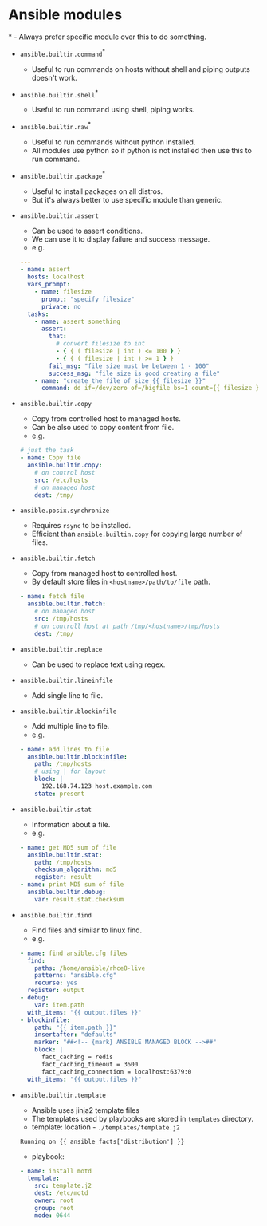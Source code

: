 # Ansible modules

\* - Always prefer specific module over this to do something.

- `ansible.builtin.command`<sup>\*</sup>

  - Useful to run commands on hosts without shell and piping outputs doesn't work.

- `ansible.builtin.shell`<sup>\*</sup>

  - Useful to run command using shell, piping works.

- `ansible.builtin.raw`<sup>\*</sup>

  - Useful to run commands without python installed.
  - All modules use python so if python is not installed then use this to run command.

- `ansible.builtin.package`<sup>\*</sup>

  - Useful to install packages on all distros.
  - But it's always better to use specific module than generic.

- `ansible.builtin.assert`

  - Can be used to assert conditions.
  - We can use it to display failure and success message.
  - e.g.

  ```yaml
  ---
  - name: assert
    hosts: localhost
    vars_prompt:
      - name: filesize
        prompt: "specify filesize"
        private: no
    tasks:
      - name: assert something
        assert:
          that:
            # convert filesize to int
            - { { ( filesize | int ) <= 100 } }
            - { { ( filesize | int ) >= 1 } }
          fail_msg: "file size must be between 1 - 100"
          success_msg: "file size is good creating a file"
      - name: "create the file of size {{ filesize }}"
        command: dd if=/dev/zero of=/bigfile bs=1 count={{ filesize }}
  ```

- `ansible.builtin.copy`

  - Copy from controlled host to managed hosts.
  - Can be also used to copy content from file.
  - e.g.

  ```yaml
  # just the task
  - name: Copy file
    ansible.builtin.copy:
      # on control host
      src: /etc/hosts
      # on managed host
      dest: /tmp/
  ```

- `ansible.posix.synchronize`

  - Requires `rsync` to be installed.
  - Efficient than `ansible.builtin.copy` for copying large number of files.

- `ansible.builtin.fetch`

  - Copy from managed host to controlled host.
  - By default store files in `<hostname>/path/to/file` path.

  ```yaml
  - name: fetch file
    ansible.builtin.fetch:
      # on managed host
      src: /tmp/hosts
      # on controll host at path /tmp/<hostname>/tmp/hosts
      dest: /tmp/
  ```

- `ansible.builtin.replace`

  - Can be used to replace text using regex.

- `ansible.builtin.lineinfile`

  - Add single line to file.

- `ansible.builtin.blockinfile`

  - Add multiple line to file.
  - e.g.

  ```yaml
  - name: add lines to file
    ansible.builtin.blockinfile:
      path: /tmp/hosts
      # using | for layout
      block: |
        192.168.74.123 host.example.com
      state: present
  ```

- `ansible.builtin.stat`
  - Information about a file.
  - e.g.
  ```yaml
  - name: get MD5 sum of file
    ansible.builtin.stat:
      path: /tmp/hosts
      checksum_algorithm: md5
      register: result
  - name: print MD5 sum of file
    ansible.builtin.debug:
      var: result.stat.checksum
  ```
- `ansible.builtin.find`
  - Find files and similar to linux find.
  - e.g.
  ```yaml
  - name: find ansible.cfg files
    find:
      paths: /home/ansible/rhce8-live
      patterns: "ansible.cfg"
      recurse: yes
    register: output
  - debug:
      var: item.path
    with_items: "{{ output.files }}"
  - blockinfile:
      path: "{{ item.path }}"
      insertafter: "defaults"
      marker: "##<!-- {mark} ANSIBLE MANAGED BLOCK -->##"
      block: |
        fact_caching = redis
        fact_caching_timeout = 3600
        fact_caching_connection = localhost:6379:0
    with_items: "{{ output.files }}"
  ```
- `ansible.builtin.template`
  - Ansible uses jinja2 template files
  - The templates used by playbooks are stored in `templates` directory.
  - template: location - `./templates/template.j2`
  ```jinja2
  Running on {{ ansible_facts['distribution'] }}
  ```
  - playbook:
  ```yaml
  - name: install motd
    template:
      src: template.j2
      dest: /etc/motd
      owner: root
      group: root
      mode: 0644
  ```
